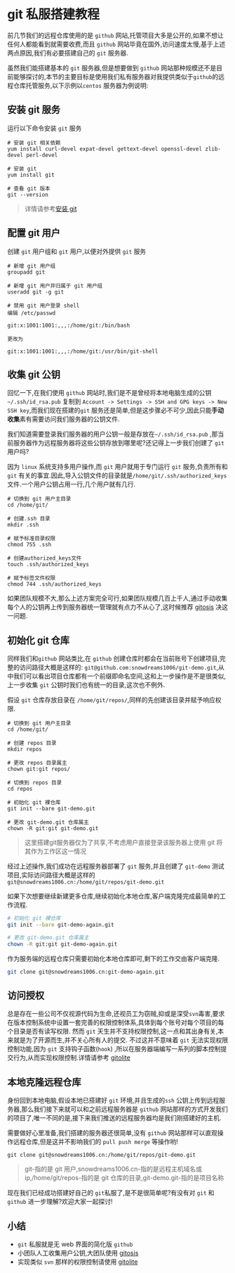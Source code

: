 # git 私服搭建教程

前几节我们的远程仓库使用的是 `github` 网站,托管项目大多是公开的,如果不想让任何人都能看到就需要收费,而且 `github` 网站毕竟在国外,访问速度太慢,基于上述两点原因,我们有必要搭建自己的 `git` 服务器.

虽然我们能搭建基本的 `git` 服务器,但是想要做到 `github` 网站那种规模还不是目前能够探讨的,本节的主要目标是使用我们私有服务器对我提供类似于`github`的远程仓库托管服务,以下示例以`centos` 服务器为例说明:

## 安装 git 服务

运行以下命令安装 `git` 服务

```
# 安装 git 相关依赖
yum install curl-devel expat-devel gettext-devel openssl-devel zlib-devel perl-devel

# 安装 git
yum install git

# 查看 git 版本
git --version
```

> 详情请参考[安装 git](../base/install.md)

## 配置 git 用户

创建 `git` 用户组和 `git` 用户,以便对外提供 `git` 服务

```
# 新增 git 用户组
groupadd git

# 新增 git 用户并归属于 git 用户组
useradd git -g git

# 禁用 git 用户登录 shell
编辑 /etc/passwd

git:x:1001:1001:,,,:/home/git:/bin/bash

更改为

git:x:1001:1001:,,,:/home/git:/usr/bin/git-shell
```

## 收集 git 公钥

回忆一下,在我们使用 `github` 网站时,我们是不是曾经将本地电脑生成的公钥`~/.ssh/id_rsa.pub` 复制到 `Account -> Settings -> SSH and GPG keys -> New SSH key`,而我们现在搭建的`git` 服务还是简单,但是这步骤必不可少,因此只能**手动收集**素有需要访问我们服务器的公钥文件.

我们知道需要登录我们服务器的用户公钥一般是存放在`~/.ssh/id_rsa.pub` ,那当前服务器作为远程服务器将这些公钥存放到哪里呢?还记得上一步我们创建了 `git` 用户吗?

因为 `linux` 系统支持多用户操作,而 `git` 用户就用于专门运行 `git` 服务,负责所有和 `git` 有关的事宜.因此,导入公钥文件的目录就是`/home/git/.ssh/authorized_keys`文件.一个用户公钥占用一行,几个用户就有几行.

```
# 切换到 git 用户主目录
cd /home/git/

# 创建.ssh 目录
mkdir .ssh

# 赋予标准目录权限
chmod 755 .ssh

# 创建authorized_keys文件
touch .ssh/authorized_keys

# 赋予标签文件权限
chmod 744 .ssh/authorized_keys
```

如果团队规模不大,那么上述方案完全可行,如果团队规模几百上千人,通过手动收集每个人的公钥再上传到服务器统一管理就有点力不从心了,这时候推荐 [gitosis](https://github.com/res0nat0r/gitosis) 决这一问题.

## 初始化 git 仓库

同样我们和`github` 网站类比,在 `github` 创建仓库时都会在当前账号下创建项目,完整的访问路径大概是这样的: `git@github.com:snowdreams1006/git-demo.git`,从中我们可以看出项目仓库都有一个前缀即命名空间,这和上一步操作是不是很类似,上一步收集 `git` 公钥时我们也有统一的目录,这次也不例外.

假设 `git` 仓库存放目录在 `/home/git/repos/`,同样的先创建该目录并赋予响应权限.

```
# 切换到 git 用户主目录
cd /home/git/

# 创建 repos 目录
mkdir repos

# 更改 repos 目录属主
chown git:git repos/

# 切换到 repos 目录
cd repos

# 初始化 git 裸仓库
git init --bare git-demo.git

# 更改 git-demo.git 仓库属主
chown -R git:git git-demo.git
```

> 这里搭建git服务器仅为了共享,不考虑用户直接登录该服务器上使用 git 将其作为工作区这一情况

经过上述操作,我们成功在远程服务器部署了 `git` 服务,并且创建了 `git-demo` 测试项目,实际访问路径大概是这样的
`git@snowdreams1006.cn:/home/git/repos/git-demo.git`

如果下次想要继续新建更多仓库,继续初始化本地仓库,客户端克隆完成最简单的工作流程.

```bash
# 初始化 git 裸仓库
git init --bare git-demo-again.git

# 更改 git-demo.git 仓库属主
chown -R git:git git-demo-again.git
```

作为服务端的远程仓库只需要初始化本地仓库即可,剩下的工作交由客户端克隆.


```bash
git clone git@snowdreams1006.cn:git-demo-again.git
```

## 访问授权

总是存在一些公司不仅视源代码为生命,还视员工为窃贼,抑或是深受`svn`毒害,要求在版本控制系统中设置一套完善的权限控制体系,具体到每个账号对每个项目的每个目录是否有读写权限.
然而 `git` 天生并不支持权限控制,这一点和其出身有关,本来就是为了开源而生,并不关心所有人的提交.
不过这并不意味着 `git` 无法实现权限控制功能,因为 `git` 支持钩子函数(`hook`) ,所以在服务器端编写一系列的脚本控制提交行为,从而实现权限控制.详情请参考 [gitolite](https://github.com/sitaramc/gitolite)


## 本地克隆远程仓库

身份回到本地电脑,假设本地已搭建好 `git` 环境,并且生成的`ssh` 公钥上传到远程服务器,那么我们接下来就可以和之前远程服务器是 `github` 网站那样的方式开发我们的项目了,唯一不同的是,接下来我们推送的远程服务器均是我们刚搭建好的主机.

需要做好心里准备,我们搭建的服务器还很简单,没有 `github` 网站那样可以直观操作远程仓库,但是这并不影响我们的 `pull push merge` 等操作哟!

```
git clone git@snowdreams1006.cn:/home/git/repos/git-demo.git
```

> git-指的是 git 用户,snowdreams1006.cn-指的是远程主机域名或ip,/home/git/repos-指的是 git 仓库的目录,git-demo.git-指的是项目名称

现在我们已经成功搭建好自己的 `git`私服了,是不是很简单呢?有没有对 `git` 和 `github` 进一步理解?欢迎大家一起探讨!

## 小结

- `git` 私服就是无 web 界面的简化版 `github`
- 小团队人工收集用户公钥,大团队使用 [gitosis](https://github.com/res0nat0r/gitosis)
- 实现类似 `svn` 那样的权限控制请使用 [gitolite](https://github.com/sitaramc/gitolite)
